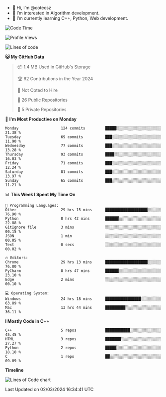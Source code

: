 - 👋 Hi, I’m @cotecsz
- 👀 I’m interested in Algorithm development.
- 🌱 I’m currently learning C++, Python, Web development.

<!---
cotecsz/cotecsz is a ✨ special ✨ repository because its `README.md` (this file) appears on your GitHub profile.
You can click the Preview link to take a look at your changes.
--->

<!--START_SECTION:waka-->
![Code Time](http://img.shields.io/badge/Code%20Time-567%20hrs%2055%20mins-blue)

![Profile Views](http://img.shields.io/badge/Profile%20Views-0-blue)

![Lines of code](https://img.shields.io/badge/From%20Hello%20World%20I%27ve%20Written-1.2%20million%20lines%20of%20code-blue)

**🐱 My GitHub Data** 

> 📦 1.4 MB Used in GitHub's Storage 
 > 
> 🏆 62 Contributions in the Year 2024
 > 
> 🚫 Not Opted to Hire
 > 
> 📜 26 Public Repositories 
 > 
> 🔑 5 Private Repositories 
 > 
📅 **I'm Most Productive on Monday** 

```text
Monday                   124 commits         █████░░░░░░░░░░░░░░░░░░░░   21.38 % 
Tuesday                  69 commits          ███░░░░░░░░░░░░░░░░░░░░░░   11.90 % 
Wednesday                77 commits          ███░░░░░░░░░░░░░░░░░░░░░░   13.28 % 
Thursday                 93 commits          ████░░░░░░░░░░░░░░░░░░░░░   16.03 % 
Friday                   71 commits          ███░░░░░░░░░░░░░░░░░░░░░░   12.24 % 
Saturday                 81 commits          ███░░░░░░░░░░░░░░░░░░░░░░   13.97 % 
Sunday                   65 commits          ███░░░░░░░░░░░░░░░░░░░░░░   11.21 % 
```


📊 **This Week I Spent My Time On** 

```text
💬 Programming Languages: 
Other                    29 hrs 15 mins      ███████████████████░░░░░░   76.90 % 
Python                   8 hrs 42 mins       ██████░░░░░░░░░░░░░░░░░░░   22.88 % 
GitIgnore file           3 mins              ░░░░░░░░░░░░░░░░░░░░░░░░░   00.15 % 
JSON                     1 min               ░░░░░░░░░░░░░░░░░░░░░░░░░   00.05 % 
Text                     0 secs              ░░░░░░░░░░░░░░░░░░░░░░░░░   00.02 % 

🔥 Editors: 
Chrome                   29 hrs 13 mins      ███████████████████░░░░░░   76.80 % 
PyCharm                  8 hrs 47 mins       ██████░░░░░░░░░░░░░░░░░░░   23.10 % 
Edge                     2 mins              ░░░░░░░░░░░░░░░░░░░░░░░░░   00.10 % 

💻 Operating System: 
Windows                  24 hrs 18 mins      ████████████████░░░░░░░░░   63.89 % 
Mac                      13 hrs 44 mins      █████████░░░░░░░░░░░░░░░░   36.11 % 
```

**I Mostly Code in C++** 

```text
C++                      5 repos             ███████████░░░░░░░░░░░░░░   45.45 % 
HTML                     3 repos             ███████░░░░░░░░░░░░░░░░░░   27.27 % 
Python                   2 repos             █████░░░░░░░░░░░░░░░░░░░░   18.18 % 
C                        1 repo              ██░░░░░░░░░░░░░░░░░░░░░░░   09.09 % 
```



**Timeline**

![Lines of Code chart](https://raw.githubusercontent.com/cotecsz/cotecsz/master/assets/bar_graph.png)


 Last Updated on 02/03/2024 16:34:41 UTC
<!--END_SECTION:waka-->
